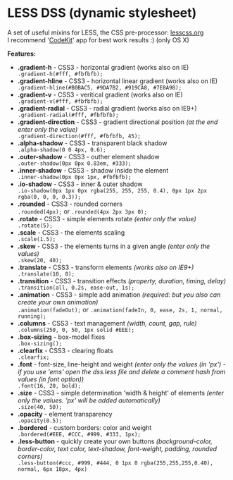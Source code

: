 LESS DSS (dynamic stylesheet)
=============

A set of useful mixins for LESS, the CSS pre-processor: <a href="http://lesscss.org" target="_blank">lesscss.org</a>
<br/>I recommend '<a href="http://incident57.com/codekit/" target="_blank">CodeKit</a>' app for best work results :) (only OS X)

   <b>Features:</b>

 <ul>
   <li><b>.gradient-h</b>            - CSS3 - horizontal gradient (works also on IE)</li>
   <code>.gradient-h(#fff, #fbfbfb);</code>

   <li><b>.gradient-hline</b>         - CSS3 - horizontal linear gradient (works also on IE)</li>
   <code>.gradient-hline(#B0BAC5, #9DA7B2, #919CA8, #7E8A98);</code>

   <li><b>.gradient-v</b>            - CSS3 - veritical gradient (works also on IE)</li>
   <code>.gradient-v(#fff, #fbfbfb);</code>

   <li><b>.gradient-radial</b>       - CSS3 - radial gradient (works also on IE9+)</li>
   <code>.gradient-radial(#fff, #fbfbfb);</code>

   <li><b>.gradient-direction</b>    - CSS3 - gradient directional position <i>(at the end enter only the value)</i></li>
   <code>.gradient-direction(#fff, #fbfbfb, 45);</code>

   <br/>

   <li><b>.alpha-shadow</b>          - CSS3 - transparent black shadow</li>
   <code>.alpha-shadow(0 0 4px, 0.6);</code>

   <li><b>.outer-shadow</b>          - CSS3 - outher element shadow</li>
   <code>.outer-shadow(0px 0px 0.83em, #333);</code>

   <li><b>.inner-shadow</b>          - CSS3 - shadow inside the element</li>
   <code>.inner-shadow(0px 0px 1px, #fbfbfb);</code>

   <li><b>.io-shadow</b>             - CSS3 - inner & outer shadow</li>
   <code>.io-shadow(0px 1px 0px rgba(255, 255, 255, 0.4), 0px 1px 2px rgba(0, 0, 0, 0.3));</code>

   <br/>

   <li><b>.rounded</b>               - CSS3 - rounded corners</li>
   <code>.rounded(4px);</code> or <code>.rounded(4px 2px 3px 0);</code>

   <li><b>.rotate</b>                - CSS3 - simple elements rotate <i>(enter only the value)</i></li>
   <code>.rotate(5);</code>

   <li><b>.scale</b>                 - CSS3 - the elements scaling</li>
   <code>.scale(1.5);</code>

   <li><b>.skew</b>                  - CSS3 - the elements turns in a given angle <i>(enter only the values)</i></li>
   <code>.skew(20, 40);</code>

   <li><b>.translate</b>             - CSS3 - transform elements <i>(works also on IE9+)</i></li>
   <code>.translate(10, 0);</code>

   <li><b>.transition</b>            - CSS3 - transition effects <i>(property, duration, timing, delay)</i></li>
   <code>.transition(all, 0.2s, ease-out, 1s);</code>

   <li><b>.animation</b>             - CSS3 - simple add animation <i>(required: <http://daneden.me/animate/> but you also can create your own animation)</i></li>
   <code>.animation(fadeOut);</code> or <code>.animation(fadeIn, 0, ease, 2s, 1, normal, running);</code>

   <br/>

   <li><b>.columns</b>               - CSS3 - text management <i>(width, count, gap, rule)</i></li>
   <code>.columns(250, 0, 50, 1px solid #EEE);</code>

   <br/>

   <li><b>.box-sizing</b>            - box-model fixes</li>
   <code>.box-sizing();</code>

   <li><b>.clearfix</b>              - CSS3 - clearing floats</li>
   <code>.clearfix;</code>

   <li><b>.font</b>                  - font-size, line-height and weight <i>(enter only the values (​​in 'px') - if you use 'ems'  open the dss.less file and delete a comment hash from values (in font option))</i></li>
   <code>.font(16, 20, bold);</code>

   <li><b>.size</b>                  - CSS3 - simple determination 'width & height' of elements <i>(enter only the values. 'px' will be added automatically)</i></li>
   <code>.size(40, 50);</code>

   <li><b>.opacity</b>               - element transparency</li>
   <code>.opacity(0.5);</code>

   <li><b>.bordered</b>              - custom borders: color and weight</li> 
   <code>.bordered(#EEE, #CCC, #999, #333, 1px);</code>

   <li><b>.less-button</b>               - quickly create your own buttons <i>(background-color, border-color, text color, text-shadow, font-weight, padding, rounded corners)</i></li>
   <code>.less-button(#ccc, #999, #444, 0 1px 0 rgba(255,255,255,0.40), normal, 6px 18px, 4px)</code>
 </ul>